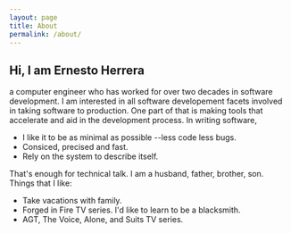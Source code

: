 ```yaml
---
layout: page
title: About
permalink: /about/
---
```


## Hi, I am Ernesto Herrera

 a computer engineer who has worked for over two decades in software development. I am interested in all software developement facets involved in taking software to production. One part of that is making tools that accelerate and aid in the development process. 
 In writing software, 

 - I like it to be as minimal as possible --less code less bugs.
 - Consiced, precised and fast.
 - Rely on the system to describe itself.

 That's enough for technical talk. I am a husband, father, brother, son. Things that I like:
 - Take vacations with family.
 - Forged in Fire TV series. I'd like to learn to be a blacksmith.
 - AGT, The Voice, Alone, and Suits TV series.
